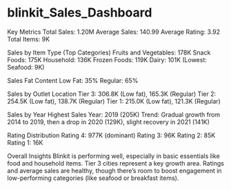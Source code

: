 # blinkit_Sales_Dashboard

Key Metrics
Total Sales: 1.20M
Average Sales: 140.99
Average Rating: 3.92
Total Items: 9K

Sales by Item Type (Top Categories)
Fruits and Vegetables: 178K
Snack Foods: 175K
Household: 136K
Frozen Foods: 119K
Dairy: 101K
(Lowest: Seafood: 9K)

Sales Fat Content
Low Fat: 35%
Regular: 65%

Sales by Outlet Location
Tier 3: 306.8K (Low fat), 165.3K (Regular)
Tier 2: 254.5K (Low fat), 138.7K (Regular)
Tier 1: 215.0K (Low fat), 121.3K (Regular)

Sales by Year
Highest Sales Year: 2019 (205K)
Trend: Gradual growth from 2014 to 2019, then a drop in 2020 (129K), slight recovery in 2021 (141K)

Rating Distribution
Rating 4: 977K (dominant)
Rating 3: 96K
Rating 2: 85K
Rating 1: 16K

 Overall Insights
Blinkit is performing well, especially in basic essentials like food and household items.
Tier 3 cities represent a key growth area.
Ratings and average sales are healthy, though there’s room to boost engagement in low-performing categories (like seafood or breakfast items).

